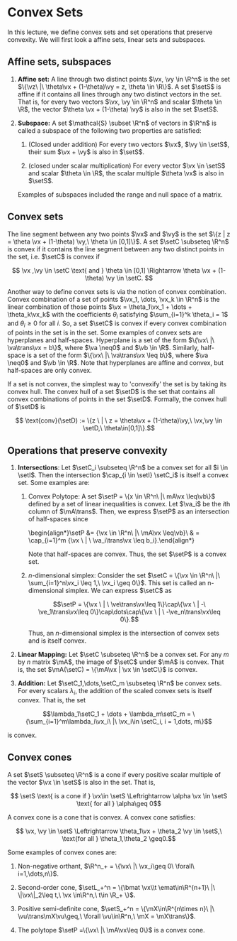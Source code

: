 # **Convex Sets**

In this lecture, we define convex sets and set operations that preserve convexity. We will first look a affine sets, linear sets and subspaces.

## **Affine sets, subspaces**

1. **Affine set:** A line through two distinct points $\vx, \vy \in \R^n$ is the set $\{\vz\ |\ \theta\vx + (1-\theta)\vy = z, \theta \in \R\}$. A set $\setS$ is affine if it contains all lines through any two distinct vectors in the set. That is, for every two vectors $\vx, \vy \in \R^n$ and scalar $\theta \in \R$, the vector $\theta \vx + (1-\theta) \vy$ is also in the set $\setS$.

2. **Subspace:** A set $\mathcal{S} \subset  \R^n$ of vectors in $\R^n$ is called a subspace of the following two properties are satisfied:

    1. (Closed under addition) For every two vectors $\vx$, $\vy \in \setS$, their sum $\vx + \vy$ is also in $\setS$.

    2. (closed under scalar multiplication) For every vector $\vx \in \setS$ and scalar $\theta \in \R$, the scalar multiple $\theta \vx$ is also in $\setS$.

    Examples of subspaces included the range and null space of a matrix. 

## **Convex sets**

The line segment between any two points $\vx$ and $\vy$ is the set $\{z | z = \theta \vx + (1-\theta) \vy,\ \theta \in [0,1]\}$. A set $\setC \subseteq \R^n$ is convex if it contains the line segment between any two distinct points in the set, i.e. $\setC$ is convex if 

$$
\vx ,\vy \in \setC \text{ and } \theta \in [0,1] \Rightarrow \theta \vx + (1-\theta) \vy \in \setC.
$$

Another way to define convex sets is via the notion of convex combination. Convex combination of a set of points $\vx_1, \dots, \vx_k \in \R^n$ is the linear combination of those points $\vx = \theta_1\vx_1 + \dots + \theta_k\vx_k$ with the coefficients $\theta_i$ satisfying $\sum_{i=1}^k \theta_i = 1$ and $\theta_i\geq 0$ for all $i$. So, a set $\setC$ is convex if every convex combination of points in the set is in the set. Some examples of convex sets are hyperplanes and half-spaces. Hyperplane is a set of the form $\{\vx\ |\ \va\trans\vx = b\}$, where $\va \neq0$ and $\vb \in \R$. Similarly, half-space is a set of the form $\{\vx\ |\ \va\trans\vx \leq b\}$, where $\va \neq0$ and $\vb \in \R$. Note that hyperplanes are affine and convex, but half-spaces are only convex.

If a set is not convex, the simplest way to 'convexify' the set is by taking its convex hull. The convex hull of a set $\setD$ is the set that contains all convex combinations of points in the set $\setD$. Formally, the convex hull of $\setD$ is 

$$ \text{conv}(\setD) := \{z \ | \ z = \theta\vx + (1-\theta)\vy,\ \vx,\vy \in \setD,\ \theta\in[0,1]\}.$$

## **Operations that preserve convexity**

1. **Intersections**:  Let $\setC_i \subseteq \R^n$ be a convex set for all $i \in \setI$. Then the intersection $\cap_{i \in \setI} \setC_i$ is itself a convex set. Some examples are:

    1. Convex Polytope: A set $\setP = \{x \in \R^n\ |\ mA\vx \leq\vb\}$ defined by a set of linear inequalities is convex. Let $\va_i$ be the $i$th column of $\mA\trans$. Then, we express $\setP$ as an intersection of half-spaces since

        \begin{align*}\setP &= \{\vx \in \R^n\ |\ \mA\vx \leq\vb\}\\ & = \cap_{i=1}^m \{\vx \ | \ \va_i\trans\vx \leq b_i\}.\end{align*}
        
        Note that half-spaces are convex. Thus, the set $\setP$ is a convex set.

    2. $n$-dimensional simplex: Consider the set $\setC = \{\vx \in \R^n\ |\ \sum_{i=1}^n\vx_i \leq 1,\ \vx_i \geq 0\}$. This set is called an n-dimensional simplex. We can express $\setC$ as

        $$\setP = \{\vx \ | \ \ve\trans\vx\leq 1\}\cap\{\vx \ | -\ \ve_1\trans\vx\leq 0\}\cap\dots\cap\{\vx \ | \ -\ve_n\trans\vx\leq 0\}.$$

        Thus, an $n$-dimensional simplex is the intersection of convex sets and is itself convex.

2. **Linear Mapping:** Let $\setC \subseteq \R^n$ be a convex set. For any $m$ by $n$ matrix $\mA$, the image of $\setC$ under $\mA$ is convex. That is, the set $\mA(\setC) = \{\mA\vx | \vx \in \setC\}$ is convex.

3. **Addition:** Let $\setC_1,\dots,\setC_m \subseteq \R^n$ be convex sets. For every scalars $\lambda_i$, the addition of the scaled convex sets is itself convex. That is, the set 

$$\lambda_1\setC_1 + \dots + \lambda_m\setC_m = \{\sum_{i=1}^m\lambda_i\vx_i\ |\ \vx_i\in \setC_i, i = 1,dots, m\}$$

is convex.

## **Convex cones**
A set $\setS \subseteq \R^n$ is a cone if every positive scalar multiple of the vector $\vx \in \setS$ is also in the set. That is, 

$$ \setS \text{ is a cone if } \vx\in \setS \Leftrightarrow \alpha \vx \in \setS \text{ for all } \alpha\geq 0$$

A convex cone is a cone that is convex. A convex cone satisfies:

$$ \vx, \vy \in \setS \Leftrightarrow \theta_1\vx + \theta_2 \vy \in \setS,\ \text{for all } \theta_1,\theta_2 \geq0.$$

Some examples of convex cones are:

1. Non-negative orthant, $\R^n_+ = \{\vx\ |\ \vx_i\geq 0\ \forall\ i=1,\dots,n\}$.

2. Second-order cone, $\setL_+^n = \{\bmat \vx\\t \emat\in\R^{n+1}\ |\ \|\vx\|_2\leq t,\ \vx \in\R^n,\ t\in \R_+ \}$.

3. Positive semi-definite cone, $\setS_+^n = \{\mX\in\R^{n\times n}\ |\ \vu\trans\mX\vu\geq,\ \forall \vu\in\R^n,\ \mX = \mX\trans\}$.

4. The polytope $\setP =\{\vx\ |\ \mA\vx\leq 0\}$ is a convex cone.




